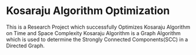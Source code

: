 # Kosaraju Algorithm Optimization

This is a Research Project which successfully Optimizes Kosaraju Algorithm on Time and Space Complexity 
Kosaraju Algorithm is a Graph Algorithm which is used to determine the Strongly Connected Components(SCC) in a Directed Graph.
